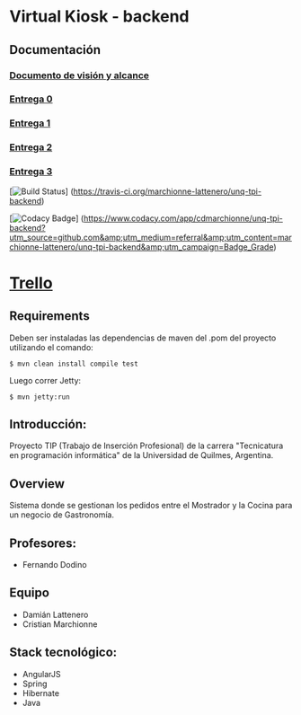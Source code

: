 # Virtual Kiosk - backend


## Documentación

### [Documento de visión y alcance](https://drive.google.com/open?id=11ltOdQpJIYP780u66CZWnH5IhheOQw1dFQctRVm2xk4)

### [Entrega 0](https://drive.google.com/open?id=1BzRSa5731Dir4DRP1xUye1iSX5kruP79yQ-SDVvS1aw)

### [Entrega 1](https://drive.google.com/open?id=1U7aW0AQleWplZhHXCy91HwV-h29_dfC8Bn6xLS8c_t8)

### [Entrega 2](https://docs.google.com/document/d/1SOHIeHglybqBAXw31Oo7o9iHgOPF4ZYWiJA_eg_OyrI/edit#heading=h.ngesrlbd9xk4)

### [Entrega 3](https://docs.google.com/document/d/1wpdhHAbT6lVTmFr4atPICFJ-3eNhjJjDIUce0bb9a0U/edit?usp=sharing)

[![Build Status](https://travis-ci.org/marchionne-lattenero/unq-tpi-backend.svg?branch=master)]
(https://travis-ci.org/marchionne-lattenero/unq-tpi-backend)

[![Codacy Badge](https://api.codacy.com/project/badge/Grade/b3b7c19d1e70485e8a3bcfa1b86b516f)]
(https://www.codacy.com/app/cdmarchionne/unq-tpi-backend?utm_source=github.com&amp;utm_medium=referral&amp;utm_content=marchionne-lattenero/unq-tpi-backend&amp;utm_campaign=Badge_Grade)


# [Trello](https://trello.com/tip33)

## Requirements
Deben ser instaladas las dependencias de maven del .pom del proyecto utilizando el comando:

    $ mvn clean install compile test
    
Luego correr Jetty:

    $ mvn jetty:run

## Introducción:

Proyecto TIP (Trabajo de Inserción Profesional) de la carrera "Tecnicatura en programación informática" de la Universidad de Quilmes, Argentina.


## Overview

Sistema donde se gestionan los pedidos entre el Mostrador y la Cocina para un negocio de Gastronomía.

## Profesores:

* Fernando Dodino

## Equipo

+ Damián Lattenero
+ Cristian Marchionne

## Stack tecnológico:
+ AngularJS
+ Spring
+ Hibernate
+ Java
